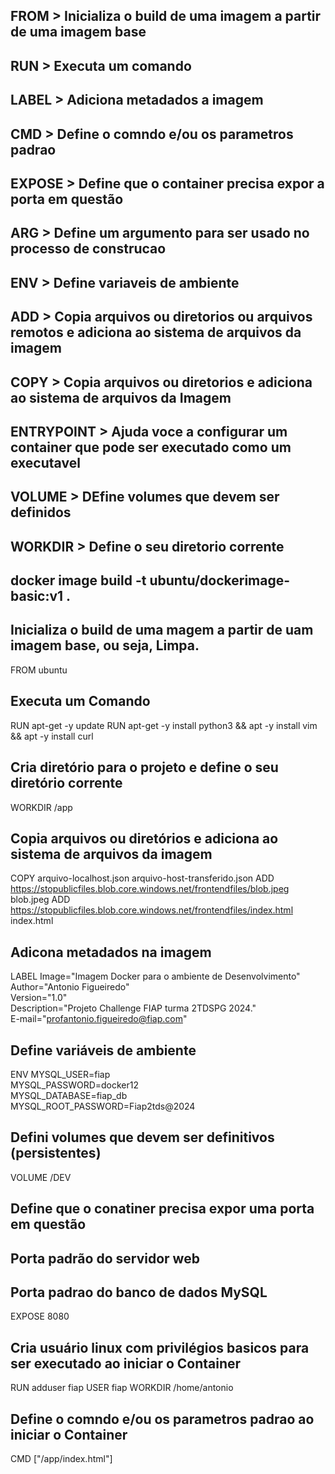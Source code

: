 ## FROM > Inicializa o build de uma imagem a partir de uma imagem base
## RUN > Executa um comando
## LABEL > Adiciona metadados a imagem
## CMD > Define o comndo e/ou os parametros padrao
## EXPOSE > Define que o container precisa expor a porta em questão
## ARG > Define um argumento para ser usado no processo de construcao
## ENV > Define variaveis de ambiente
## ADD > Copia arquivos ou diretorios ou arquivos remotos e adiciona ao sistema de arquivos da imagem
## COPY > Copia arquivos ou diretorios e adiciona ao sistema de arquivos da Imagem
## ENTRYPOINT > Ajuda voce a configurar um container que pode ser executado como um executavel
## VOLUME > DEfine volumes que devem ser definidos
## WORKDIR > Define o seu diretorio corrente

##  docker image build -t ubuntu/dockerimage-basic:v1 .

## Inicializa o build de uma magem a partir de uam imagem base, ou seja, Limpa.
FROM ubuntu

## Executa um Comando 
RUN apt-get -y update
RUN apt-get -y install python3 && apt -y install vim && apt -y install curl

## Cria diretório  para o projeto e define o seu diretório corrente
WORKDIR /app

## Copia arquivos ou diretórios e adiciona ao sistema de arquivos da imagem
COPY arquivo-localhost.json arquivo-host-transferido.json
ADD https://stopublicfiles.blob.core.windows.net/frontendfiles/blob.jpeg blob.jpeg 
ADD https://stopublicfiles.blob.core.windows.net/frontendfiles/index.html index.html

## Adicona metadados na imagem
LABEL Image="Imagem  Docker para o ambiente de Desenvolvimento" \
      Author="Antonio Figueiredo" \
      Version="1.0" \
      Description="Projeto Challenge FIAP turma 2TDSPG 2024." \
      E-mail="profantonio.figueiredo@fiap.com"

## Define variáveis de ambiente
ENV MYSQL_USER=fiap \
    MYSQL_PASSWORD=docker12 \
    MYSQL_DATABASE=fiap_db \
    MYSQL_ROOT_PASSWORD=Fiap2tds@2024

## Defini volumes que devem ser definitivos  (persistentes)   
VOLUME /DEV

## Define que o conatiner precisa expor uma porta em questão
## Porta padrão do servidor web 
## Porta padrao  do banco de dados MySQL
EXPOSE 8080

## Cria usuário linux com privilégios basicos para ser executado ao iniciar o Container
RUN adduser fiap
USER fiap
WORKDIR /home/antonio

## Define o comndo e/ou os parametros padrao ao iniciar o Container
CMD ["/app/index.html"]
